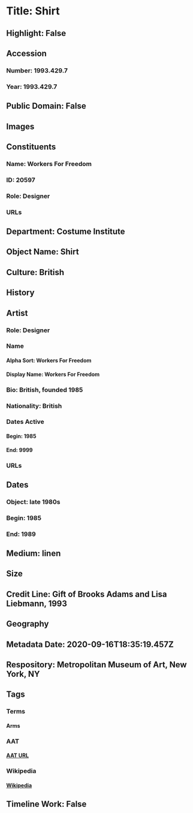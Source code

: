 # Title: Shirt
## Highlight: False
## Accession
### Number: 1993.429.7
### Year: 1993.429.7
## Public Domain: False
## Images
## Constituents
### Name: Workers For Freedom
### ID: 20597
### Role: Designer
### URLs
## Department: Costume Institute
## Object Name: Shirt
## Culture: British
## History
## Artist
### Role: Designer
### Name
#### Alpha Sort: Workers For Freedom
#### Display Name: Workers For Freedom
### Bio: British, founded 1985
### Nationality: British
### Dates Active
#### Begin: 1985
#### End: 9999
### URLs
## Dates
### Object: late 1980s
### Begin: 1985
### End: 1989
## Medium: linen
## Size
## Credit Line: Gift of Brooks Adams and Lisa Liebmann, 1993
## Geography
## Metadata Date: 2020-09-16T18:35:19.457Z
## Respository: Metropolitan Museum of Art, New York, NY
## Tags
### Terms
#### Arms
### AAT
#### [AAT URL](http://vocab.getty.edu/page/aat/300310201)
### Wikipedia
#### [Wikipedia]()
## Timeline Work: False